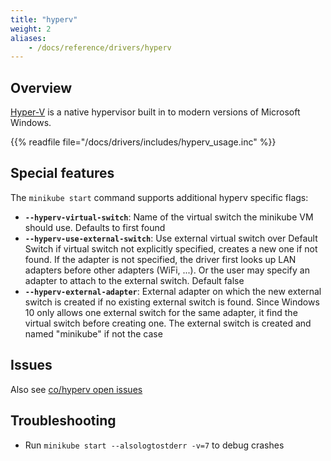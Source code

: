 ```yaml
---
title: "hyperv"
weight: 2
aliases:
    - /docs/reference/drivers/hyperv
---
```

## Overview

[Hyper-V](https://docs.microsoft.com/en-us/virtualization/hyper-v-on-windows/) is a native hypervisor built in to modern versions of Microsoft Windows.

{{% readfile file="/docs/drivers/includes/hyperv_usage.inc" %}}

## Special features

The `minikube start` command supports additional hyperv specific flags:

* **`--hyperv-virtual-switch`**: Name of the virtual switch the minikube VM should use. Defaults to first found
* **`--hyperv-use-external-switch`**: Use external virtual switch over Default Switch if virtual switch not explicitly specified, creates a new one if not found. If the adapter is not specified, the driver first looks up LAN adapters before other adapters (WiFi, ...). Or the user may specify an adapter to attach to the external switch. Default false
* **`--hyperv-external-adapter`**:  External adapter on which the new external switch is created if no existing external switch is found. Since Windows 10 only allows one external switch for the same adapter, it find the virtual switch before creating one. The external switch is created and named "minikube" if not the case

## Issues

Also see [co/hyperv open issues](https://github.com/kubernetes/minikube/labels/co%2Fhyperv)

## Troubleshooting

* Run `minikube start --alsologtostderr -v=7` to debug crashes
